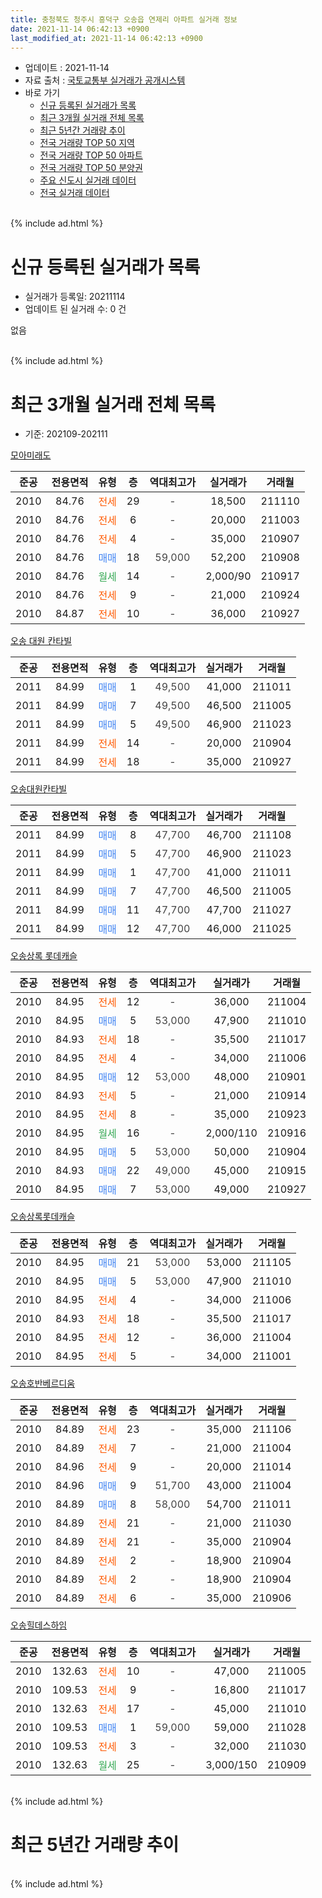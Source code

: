 ```yaml
---
title: 충청북도 청주시 흥덕구 오송읍 연제리 아파트 실거래 정보
date: 2021-11-14 06:42:13 +0900
last_modified_at: 2021-11-14 06:42:13 +0900
---
```


* 업데이트 : 2021-11-14
* 자료 출처 : [국토교통부 실거래가 공개시스템](http://rt.molit.go.kr)
* 바로 가기
    * [신규 등록된 실거래가 목록](#신규-등록된-실거래가-목록)
    * [최근 3개월 실거래 전체 목록](#최근-3개월-실거래-전체-목록)
    * [최근 5년간 거래량 추이](#최근-5년간-거래량-추이)
    * [전국 거래량 TOP 50 지역](https://inasie.github.io/apt-trade-info/최근-3개월-전국에서-가장-거래가-많이-발생한-지역)
    * [전국 거래량 TOP 50 아파트](https://inasie.github.io/apt-trade-info/최근-3개월-전국에서-가장-거래가-많이-발생한-아파트)
    * [전국 거래량 TOP 50 분양권](https://inasie.github.io/apt-trade-info/최근-3개월-전국에서-가장-거래가-많이-발생한-분양권)
    * [주요 신도시 실거래 데이터](https://inasie.github.io/apt-trade-info/주요-신도시)
    * [전국 실거래 데이터](https://inasie.github.io/apt-trade-info/전국)
<br>
{% include ad.html %}
<br>

# 신규 등록된 실거래가 목록
* 실거래가 등록일: 20211114
* 업데이트 된 실거래 수: 0 건

없음

<br>
{% include ad.html %}
<br>

# 최근 3개월 실거래 전체 목록
* 기준: 202109-202111


[모아미래도](https://search.naver.com/search.naver?query=%EC%B6%A9%EC%B2%AD%EB%B6%81%EB%8F%84+%EC%B2%AD%EC%A3%BC%EC%8B%9C+%ED%9D%A5%EB%8D%95%EA%B5%AC+%EC%98%A4%EC%86%A1%EC%9D%8D+%EC%97%B0%EC%A0%9C%EB%A6%AC+%EB%AA%A8%EC%95%84%EB%AF%B8%EB%9E%98%EB%8F%84)

|준공|전용면적|유형|층|역대최고가|실거래가|거래월|
|:---:|:---:|:---:|:---:|:---:|:---:|:---:|
|2010|84.76|<span style="color:#ff5a00">전세</span>|29|<span style="color:#444444">-</span>|18,500|211110|
|2010|84.76|<span style="color:#ff5a00">전세</span>|6|<span style="color:#444444">-</span>|20,000|211003|
|2010|84.76|<span style="color:#ff5a00">전세</span>|4|<span style="color:#444444">-</span>|35,000|210907|
|2010|84.76|<span style="color:#4285f3">매매</span>|18|<span style="color:#444444">59,000</span>|52,200|210908|
|2010|84.76|<span style="color:#34a853">월세</span>|14|<span style="color:#444444">-</span>|2,000/90|210917|
|2010|84.76|<span style="color:#ff5a00">전세</span>|9|<span style="color:#444444">-</span>|21,000|210924|
|2010|84.87|<span style="color:#ff5a00">전세</span>|10|<span style="color:#444444">-</span>|36,000|210927|

[오송 대원 칸타빌](https://search.naver.com/search.naver?query=%EC%B6%A9%EC%B2%AD%EB%B6%81%EB%8F%84+%EC%B2%AD%EC%A3%BC%EC%8B%9C+%ED%9D%A5%EB%8D%95%EA%B5%AC+%EC%98%A4%EC%86%A1%EC%9D%8D+%EC%97%B0%EC%A0%9C%EB%A6%AC+%EC%98%A4%EC%86%A1+%EB%8C%80%EC%9B%90+%EC%B9%B8%ED%83%80%EB%B9%8C)

|준공|전용면적|유형|층|역대최고가|실거래가|거래월|
|:---:|:---:|:---:|:---:|:---:|:---:|:---:|
|2011|84.99|<span style="color:#4285f3">매매</span>|1|<span style="color:#444444">49,500</span>|41,000|211011|
|2011|84.99|<span style="color:#4285f3">매매</span>|7|<span style="color:#444444">49,500</span>|46,500|211005|
|2011|84.99|<span style="color:#4285f3">매매</span>|5|<span style="color:#444444">49,500</span>|46,900|211023|
|2011|84.99|<span style="color:#ff5a00">전세</span>|14|<span style="color:#444444">-</span>|20,000|210904|
|2011|84.99|<span style="color:#ff5a00">전세</span>|18|<span style="color:#444444">-</span>|35,000|210927|

[오송대원칸타빌](https://search.naver.com/search.naver?query=%EC%B6%A9%EC%B2%AD%EB%B6%81%EB%8F%84+%EC%B2%AD%EC%A3%BC%EC%8B%9C+%ED%9D%A5%EB%8D%95%EA%B5%AC+%EC%98%A4%EC%86%A1%EC%9D%8D+%EC%97%B0%EC%A0%9C%EB%A6%AC+%EC%98%A4%EC%86%A1%EB%8C%80%EC%9B%90%EC%B9%B8%ED%83%80%EB%B9%8C)

|준공|전용면적|유형|층|역대최고가|실거래가|거래월|
|:---:|:---:|:---:|:---:|:---:|:---:|:---:|
|2011|84.99|<span style="color:#4285f3">매매</span>|8|<span style="color:#444444">47,700</span>|46,700|211108|
|2011|84.99|<span style="color:#4285f3">매매</span>|5|<span style="color:#444444">47,700</span>|46,900|211023|
|2011|84.99|<span style="color:#4285f3">매매</span>|1|<span style="color:#444444">47,700</span>|41,000|211011|
|2011|84.99|<span style="color:#4285f3">매매</span>|7|<span style="color:#444444">47,700</span>|46,500|211005|
|2011|84.99|<span style="color:#4285f3">매매</span>|11|<span style="color:#444444">47,700</span>|47,700|211027|
|2011|84.99|<span style="color:#4285f3">매매</span>|12|<span style="color:#444444">47,700</span>|46,000|211025|

[오송상록 롯데캐슬](https://search.naver.com/search.naver?query=%EC%B6%A9%EC%B2%AD%EB%B6%81%EB%8F%84+%EC%B2%AD%EC%A3%BC%EC%8B%9C+%ED%9D%A5%EB%8D%95%EA%B5%AC+%EC%98%A4%EC%86%A1%EC%9D%8D+%EC%97%B0%EC%A0%9C%EB%A6%AC+%EC%98%A4%EC%86%A1%EC%83%81%EB%A1%9D+%EB%A1%AF%EB%8D%B0%EC%BA%90%EC%8A%AC)

|준공|전용면적|유형|층|역대최고가|실거래가|거래월|
|:---:|:---:|:---:|:---:|:---:|:---:|:---:|
|2010|84.95|<span style="color:#ff5a00">전세</span>|12|<span style="color:#444444">-</span>|36,000|211004|
|2010|84.95|<span style="color:#4285f3">매매</span>|5|<span style="color:#444444">53,000</span>|47,900|211010|
|2010|84.93|<span style="color:#ff5a00">전세</span>|18|<span style="color:#444444">-</span>|35,500|211017|
|2010|84.95|<span style="color:#ff5a00">전세</span>|4|<span style="color:#444444">-</span>|34,000|211006|
|2010|84.95|<span style="color:#4285f3">매매</span>|12|<span style="color:#444444">53,000</span>|48,000|210901|
|2010|84.93|<span style="color:#ff5a00">전세</span>|5|<span style="color:#444444">-</span>|21,000|210914|
|2010|84.95|<span style="color:#ff5a00">전세</span>|8|<span style="color:#444444">-</span>|35,000|210923|
|2010|84.95|<span style="color:#34a853">월세</span>|16|<span style="color:#444444">-</span>|2,000/110|210916|
|2010|84.95|<span style="color:#4285f3">매매</span>|5|<span style="color:#444444">53,000</span>|50,000|210904|
|2010|84.93|<span style="color:#4285f3">매매</span>|22|<span style="color:#444444">49,000</span>|45,000|210915|
|2010|84.95|<span style="color:#4285f3">매매</span>|7|<span style="color:#444444">53,000</span>|49,000|210927|

[오송상록롯데캐슬](https://search.naver.com/search.naver?query=%EC%B6%A9%EC%B2%AD%EB%B6%81%EB%8F%84+%EC%B2%AD%EC%A3%BC%EC%8B%9C+%ED%9D%A5%EB%8D%95%EA%B5%AC+%EC%98%A4%EC%86%A1%EC%9D%8D+%EC%97%B0%EC%A0%9C%EB%A6%AC+%EC%98%A4%EC%86%A1%EC%83%81%EB%A1%9D%EB%A1%AF%EB%8D%B0%EC%BA%90%EC%8A%AC)

|준공|전용면적|유형|층|역대최고가|실거래가|거래월|
|:---:|:---:|:---:|:---:|:---:|:---:|:---:|
|2010|84.95|<span style="color:#4285f3">매매</span>|21|<span style="color:#444444">53,000</span>|53,000|211105|
|2010|84.95|<span style="color:#4285f3">매매</span>|5|<span style="color:#444444">53,000</span>|47,900|211010|
|2010|84.95|<span style="color:#ff5a00">전세</span>|4|<span style="color:#444444">-</span>|34,000|211006|
|2010|84.93|<span style="color:#ff5a00">전세</span>|18|<span style="color:#444444">-</span>|35,500|211017|
|2010|84.95|<span style="color:#ff5a00">전세</span>|12|<span style="color:#444444">-</span>|36,000|211004|
|2010|84.95|<span style="color:#ff5a00">전세</span>|5|<span style="color:#444444">-</span>|34,000|211001|

[오송호반베르디움](https://search.naver.com/search.naver?query=%EC%B6%A9%EC%B2%AD%EB%B6%81%EB%8F%84+%EC%B2%AD%EC%A3%BC%EC%8B%9C+%ED%9D%A5%EB%8D%95%EA%B5%AC+%EC%98%A4%EC%86%A1%EC%9D%8D+%EC%97%B0%EC%A0%9C%EB%A6%AC+%EC%98%A4%EC%86%A1%ED%98%B8%EB%B0%98%EB%B2%A0%EB%A5%B4%EB%94%94%EC%9B%80)

|준공|전용면적|유형|층|역대최고가|실거래가|거래월|
|:---:|:---:|:---:|:---:|:---:|:---:|:---:|
|2010|84.89|<span style="color:#ff5a00">전세</span>|23|<span style="color:#444444">-</span>|35,000|211106|
|2010|84.89|<span style="color:#ff5a00">전세</span>|7|<span style="color:#444444">-</span>|21,000|211004|
|2010|84.96|<span style="color:#ff5a00">전세</span>|9|<span style="color:#444444">-</span>|20,000|211014|
|2010|84.96|<span style="color:#4285f3">매매</span>|9|<span style="color:#444444">51,700</span>|43,000|211004|
|2010|84.89|<span style="color:#4285f3">매매</span>|8|<span style="color:#444444">58,000</span>|54,700|211011|
|2010|84.89|<span style="color:#ff5a00">전세</span>|21|<span style="color:#444444">-</span>|21,000|211030|
|2010|84.89|<span style="color:#ff5a00">전세</span>|21|<span style="color:#444444">-</span>|35,000|210904|
|2010|84.89|<span style="color:#ff5a00">전세</span>|2|<span style="color:#444444">-</span>|18,900|210904|
|2010|84.89|<span style="color:#ff5a00">전세</span>|2|<span style="color:#444444">-</span>|18,900|210904|
|2010|84.89|<span style="color:#ff5a00">전세</span>|6|<span style="color:#444444">-</span>|35,000|210906|


<script async src="//pagead2.googlesyndication.com/pagead/js/adsbygoogle.js"></script>
<!-- 기본 -->
<ins class="adsbygoogle"
     style="display:block"
     data-ad-client="ca-pub-2446590836940007"
     data-ad-slot="1659523306"
     data-ad-format="auto"
     data-full-width-responsive="true"></ins>
<script>
(adsbygoogle = window.adsbygoogle || []).push({});
</script>


[오송힐데스하임](https://search.naver.com/search.naver?query=%EC%B6%A9%EC%B2%AD%EB%B6%81%EB%8F%84+%EC%B2%AD%EC%A3%BC%EC%8B%9C+%ED%9D%A5%EB%8D%95%EA%B5%AC+%EC%98%A4%EC%86%A1%EC%9D%8D+%EC%97%B0%EC%A0%9C%EB%A6%AC+%EC%98%A4%EC%86%A1%ED%9E%90%EB%8D%B0%EC%8A%A4%ED%95%98%EC%9E%84)

|준공|전용면적|유형|층|역대최고가|실거래가|거래월|
|:---:|:---:|:---:|:---:|:---:|:---:|:---:|
|2010|132.63|<span style="color:#ff5a00">전세</span>|10|<span style="color:#444444">-</span>|47,000|211005|
|2010|109.53|<span style="color:#ff5a00">전세</span>|9|<span style="color:#444444">-</span>|16,800|211017|
|2010|132.63|<span style="color:#ff5a00">전세</span>|17|<span style="color:#444444">-</span>|45,000|211010|
|2010|109.53|<span style="color:#4285f3">매매</span>|1|<span style="color:#444444">59,000</span>|59,000|211028|
|2010|109.53|<span style="color:#ff5a00">전세</span>|3|<span style="color:#444444">-</span>|32,000|211030|
|2010|132.63|<span style="color:#34a853">월세</span>|25|<span style="color:#444444">-</span>|3,000/150|210909|


<br>
{% include ad.html %}
<br>

# 최근 5년간 거래량 추이


<div style="width:100%;">
    <canvas id="deal_progress" height="200"></canvas>
</div>

<script>
new Chart(document.getElementById("deal_progress"), {
    type: 'line',
    data: {
        labels: ['201611','201612','201701','201702','201703','201704','201705','201706','201707','201708','201709','201710','201711','201712','201801','201802','201803','201804','201805','201806','201807','201808','201809','201810','201811','201812','201901','201902','201903','201904','201905','201906','201907','201908','201909','201910','201911','201912','202001','202002','202003','202004','202005','202006','202007','202008','202009','202010','202011','202012','202101','202102','202103','202104','202105','202106','202107','202108','202109','202110','202111'],
        datasets: [{
            label: '매매',
            pointRadius: 1,
            data: [15, 15, 7, 11, 10, 21, 12, 16, 17, 16, 13, 13, 12, 12, 18, 10, 10, 11, 8, 12, 8, 7, 5, 9, 14, 9, 7, 7, 12, 7, 13, 11, 10, 15, 6, 17, 15, 20, 21, 46, 52, 51, 173, 69, 28, 33, 24, 32, 47, 24, 10, 10, 11, 14, 24, 1, 2, 5, 5, 13, 2],
            borderColor: "rgba(255, 201, 14, 1)",
            backgroundColor: "rgba(255, 201, 14, 0.5)",
            fill: false,
            lineTension: 0
        },{
            label: '전월세',
            pointRadius: 1,
            data: [26, 21, 21, 18, 25, 21, 16, 19, 24, 31, 24, 20, 10, 20, 19, 21, 17, 28, 13, 14, 14, 11, 12, 14, 7, 17, 17, 22, 17, 12, 18, 12, 14, 9, 7, 18, 9, 24, 19, 21, 16, 18, 24, 35, 20, 22, 10, 15, 17, 16, 25, 16, 6, 27, 31, 16, 16, 18, 14, 15, 2],
            borderColor: "rgba(0, 141, 185, 1)",
            backgroundColor: "rgba(0, 141, 185, 0.5)",
            fill: false,
            lineTension: 0
        }
        ]
    },
    options: {
        responsive: true,
        title: {
            display: false
        },
        tooltips: {
            mode: 'index',
            intersect: false
        },
        hover: {
            mode: 'nearest',
            intersect: true
        },
        scales: {
            xAxes: [{
                display: true,
                scaleLabel: {
                    display: true,
                    labelString: '년/월'
                }
            }],
            yAxes: [{
                display: true,
                ticks: {
                    suggestedMin: 0,
                },
                scaleLabel: {
                    display: true,
                    labelString: '실거래 수'
                }
            }]
        }
    }
});

</script>


<br>
{% include ad.html %}
<br>

